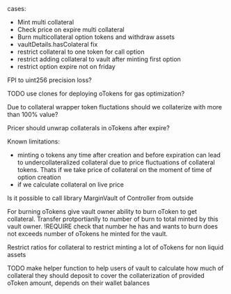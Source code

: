 cases:

- Mint multi collateral
- Check price on expire multi collateral
- Burn multicollateral option tokens and withdraw assets
- vaultDetails.hasColateral fix
- restrict collateral to one token for call option
- restrict adding collateral to vault after minting first option
- restrict option expire not on friday

FPI to uint256 precision loss?

TODO use clones for deploying oTokens for gas optimization?

Due to collateral wrapper token fluctations should we collaterize with more than 100% value?

Pricer should unwrap collaterals in oTokens after expire?

Known limitations:

- minting o tokens any time after creation and before expiration can lead to undercollateralized collateral due to price fluctuations of collateral tokens. Thats if we take price of collateral on the moment of time of option creation
- if we calculate collateral on live price

Is it possible to call library MarginVault of Controller from outside

For burning oTokens give vault owner ability to burn oToken to get collateral. Transfer protportianlly to number of burn to total minted by this vault owner. !REQUIRE check that number he has and wants to burn does not exceeds number of oTokens he minted for the vault.

Restrict ratios for collateral to restrict minting a lot of oTokens for non liquid assets

TODO make helper function to help users of vault to calculate how much of collateral they should deposit to cover the collaterization of provided oToken amount, depends on their wallet balances
